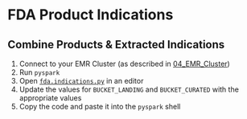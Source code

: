 # FDA Product Indications

## Combine Products & Extracted Indications

1. Connect to your EMR Cluster (as described in [04_EMR_Cluster](../02_EMR_Cluster/README.md))
2. Run `pyspark`
3. Open [`fda.indications.py`](./fda.indications.py) in an editor
4. Update the values for `BUCKET_LANDING` and `BUCKET_CURATED` with the appropriate values
5. Copy the code and paste it into the `pyspark` shell
